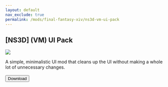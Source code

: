 ```yaml
---
layout: default
nav_exclude: true
permalink: /mods/final-fantasy-xiv/ns3d-vm-ui-pack
---
```


<div class="card">
  <div class="container">
    <h2 class="text-delta">[NS3D] (VM) UI Pack</h2>
  </div>
  <img src="https://data.heliosphere.app/images/JHuFldPkpX5_OlhVuoxLvV6oWkCrNbYiixK35mrcRTY" class="squared-corners">
  <div class="container">
    <p class="text-delta">A simple, minimalistic UI mod that cleans up the UI without making a whole lot of unnecessary changes.
      <br /><br />
      <a href="https://heliosphere.app/mod/hrsbv17zxh55567hsseaz4cbf8" target="_blank">
      <button type="button" name="button" class="btn">Download</button></a></p>
  </div>
</div>